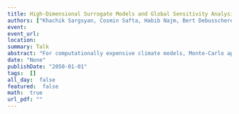 ```yaml
---
title: High-Dimensional Surrogate Models and Global Sensitivity Analysis
authors: ["Khachik Sargsyan, Cosmin Safta, Habib Najm, Bert Debusschere, Daniel Ricciuto, Peter Thornton"]
event: 
event_url: 
location: 
summary: Talk
abstract: "For computationally expensive climate models, Monte-Carlo approaches of exploring the input parameter space are often prohibitive due to slow convergence with respect to ensemble size. To alleviate this, we build inexpensive surrogates using uncertainty quantification (UQ) methods employing Polynomial Chaos (PC) expansions that approximate the input-output relationships using as few model evaluations as possible. However, when many uncertain input parameters are present, such UQ studies suffer from the curse of dimensionality. In particular, for 50-100 input parameters non-adaptive PC representations have infeasible numbers of basis terms. To this end, we develop and employ Weighted Iterative Bayesian Compressive Sensing to learn the most important input parameter relationships for efficient, sparse PC surrogate construction. The surrogates are employed for forward uncertainty propagation and variance-based sensitivity analysis, as well as to greatly accelerate statistical methods for parameter estimation, where one relies on observational data to estimate input parameters with quantified uncertainty.<br>Steady state sensitivity analysis with respect to 55 input parameters and 15 output QoIs representing 10-year average steady state values are performed for the boreal evergreen forest AmeriFlux site Niwot Ridge and the temperate boreal evergreen forest at Campbell river, CA with ACME v0. A sparse adaptive surrogate model is constructed using 10000 model simulations, followed by variance-based decomposition to rank input parameters and their joint contributions to the total output uncertainty. Results from the sensitivity analysis indicate that, e.g. for the AmeriFlux site, key model outputs are most sensitive to parameters controlling leaf and fine root nitrogen concentrations, as well as fine root allocation, leaf longevity, denitrification, and the temperature sensitivity of autotrophic respiration.<br>"
date: "None"
publishDate: "2050-01-01"
tags:  []
all_day:  false
featured:  false
math:  true
url_pdf: ""
---
```

